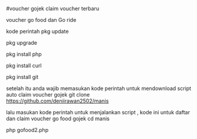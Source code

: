 #voucher gojek claim voucher terbaru


voucher go food dan Go ride

kode perintah
pkg update

pkg upgrade

pkg install php

pkg install curl

pkg install git

setelah itu anda wajib memasukan kode perintah untuk mendownload script auto claim voucher gojek
git clone https://github.com/deniirawan2502/manis

lalu masukan kode perintah untuk menjalankan script , kode ini untuk daftar dan claim voucher go food gojek
cd manis

php gofood2.php

